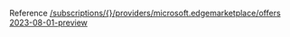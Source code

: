 Reference [/subscriptions/{}/providers/microsoft.edgemarketplace/offers 2023-08-01-preview](/Resources/mgmt-plane/L3N1YnNjcmlwdGlvbnMve30vcHJvdmlkZXJzL21pY3Jvc29mdC5lZGdlbWFya2V0cGxhY2Uvb2ZmZXJz/2023-08-01-preview.xml)
